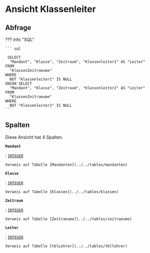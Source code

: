 # Ansicht **Klassenleiter**

## Abfrage

??? info "SQL"

    ``` sql
    
     SELECT
      "Mandant", "Klasse", "Zeitraum", "Klassenleiter1" AS "Leiter"
    FROM
      "KlassenZeitraeume"
    WHERE
      NOT "Klassenleiter1" IS NULL
    UNION SELECT
      "Mandant", "Klasse", "Zeitraum", "Klassenleiter2" AS "Leiter"
    FROM
      "KlassenZeitraeume"
    WHERE
      NOT "Klassenleiter2" IS NULL
    ```

## Spalten

Diese Ansicht hat 4 Spalten.

**`Mandant`**

:   [`INTEGER`](https://firebirdsql.org/file/documentation/html/en/refdocs/fblangref40/firebird-40-language-reference.html#fblangref40-datatypes-inttypes)

    Verweis auf Tabelle [Mandanten](../../tables/mandanten)

**`Klasse`**

:   [`INTEGER`](https://firebirdsql.org/file/documentation/html/en/refdocs/fblangref40/firebird-40-language-reference.html#fblangref40-datatypes-inttypes)

    Verweis auf Tabelle [Klassen](../../tables/klassen)

**`Zeitraum`**

:   [`INTEGER`](https://firebirdsql.org/file/documentation/html/en/refdocs/fblangref40/firebird-40-language-reference.html#fblangref40-datatypes-inttypes)

    Verweis auf Tabelle [Zeitraeume](../../tables/zeitraeume)

**`Leiter`**

:   [`INTEGER`](https://firebirdsql.org/file/documentation/html/en/refdocs/fblangref40/firebird-40-language-reference.html#fblangref40-datatypes-inttypes)

    Verweis auf Tabelle [tblLehrer](../../tables/tbllehrer)
